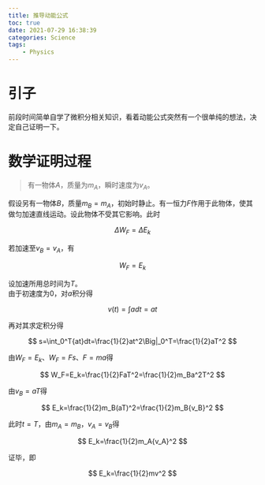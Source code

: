 ```yaml
---
title: 推导动能公式
toc: true
date: 2021-07-29 16:38:39
categories: Science
tags:
    - Physics
---
```


# 引子

前段时间简单自学了微积分相关知识，看着动能公式突然有一个很单纯的想法，决定自己证明一下。

<!-- more -->

# 数学证明过程

> 有一物体$A$，质量为$m_A$，瞬时速度为$v_A$。

假设另有一物体$B$，质量$m_B=m_A$，初始时静止。有一恒力$F$作用于此物体，使其做匀加速直线运动。设此物体不受其它影响。此时

$$
\Delta W_F=\Delta E_k
$$

若加速至$v_B=v_A$，有

$$
W_F=E_k
$$

设加速所用总时间为$T$。  
由于初速度为$0$，对$a$积分得

$$
v(t)=\int{a}dt=at
$$

再对其求定积分得

$$
s=\int_0^T{at}dt=\frac{1}{2}at^2\Big|_0^T=\frac{1}{2}aT^2
$$

由$W_F=E_k$、$W_F=Fs$、$F=ma$得

$$
W_F=E_k=\frac{1}{2}FaT^2=\frac{1}{2}m_Ba^2T^2
$$

由$v_B=aT$得

$$
E_k=\frac{1}{2}m_B(aT)^2=\frac{1}{2}m_B{v_B}^2
$$

此时$t=T$，由$m_A=m_B$，$v_A=v_B$得

$$
E_k=\frac{1}{2}m_A{v_A}^2
$$

证毕，即

$$
E_k=\frac{1}{2}mv^2
$$
